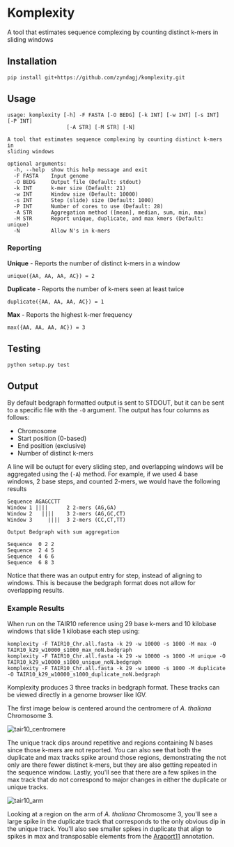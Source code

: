 # Komplexity

A tool that estimates sequence complexing by counting distinct k-mers in sliding windows

## Installation

```
pip install git+https://github.com/zyndagj/komplexity.git
```

## Usage

```
usage: komplexity [-h] -F FASTA [-O BEDG] [-k INT] [-w INT] [-s INT] [-P INT]
                   [-A STR] [-M STR] [-N]

A tool that estimates sequence complexing by counting distinct k-mers in
sliding windows

optional arguments:
  -h, --help  show this help message and exit
  -F FASTA    Input genome
  -O BEDG     Output file (Default: stdout)
  -k INT      k-mer size (Default: 21)
  -w INT      Window size (Default: 10000)
  -s INT      Step (slide) size (Default: 1000)
  -P INT      Number of cores to use (Default: 28)
  -A STR      Aggregation method ([mean], median, sum, min, max)
  -M STR      Report unique, duplicate, and max kmers (Default: unique)
  -N          Allow N's in k-mers
```

### Reporting

**Unique** - Reports the number of distinct k-mers in a window

```
unique({AA, AA, AA, AC}) = 2
```

**Duplicate** - Reports the number of k-mers seen at least twice

```
duplicate({AA, AA, AA, AC}) = 1
```

**Max** - Reports the highest k-mer frequency

```
max({AA, AA, AA, AC}) = 3
```

## Testing

```
python setup.py test
```

## Output

By default bedgraph formatted output is sent to STDOUT, but it can be sent to a specific file with the `-O` argument. The output has four columns as follows:

- Chromosome
- Start position (0-based)
- End position (exclusive)
- Number of distinct k-mers

A line will be outupt for every sliding step, and overlapping windows will be aggregated using the (`-A`) method. For example, if we used 4 base windows, 2 base steps, and counted 2-mers, we would have the following results

```
Sequence AGAGCCTT
Window 1 ||||      2 2-mers (AG,GA)
Window 2   ||||    3 2-mers (AG,GC,CT)
Window 3     ||||  3 2-mers (CC,CT,TT)

Output Bedgraph with sum aggregation

Sequence  0 2 2
Sequence  2 4 5
Sequence  4 6 6
Sequence  6 8 3
```

Notice that there was an output entry for step, instead of aligning to windows. This is because the bedgraph format does not allow for overlapping results.

### Example Results

When run on the TAIR10 reference using 29 base k-mers and 10 kilobase windows that slide 1 kilobase each step using:

```
komplexity -F TAIR10_Chr.all.fasta -k 29 -w 10000 -s 1000 -M max -O TAIR10_k29_w10000_s1000_max_noN.bedgraph
komplexity -F TAIR10_Chr.all.fasta -k 29 -w 10000 -s 1000 -M unique -O TAIR10_k29_w10000_s1000_unique_noN.bedgraph
komplexity -F TAIR10_Chr.all.fasta -k 29 -w 10000 -s 1000 -M duplicate -O TAIR10_k29_w10000_s1000_duplicate_noN.bedgraph
```

Komplexity produces 3 three tracks in bedgraph format. These tracks can be viewed directly in a genome browser like IGV.

The first image below is centered around the centromere of *A. thaliana* Chromosome 3.

![tair10_centromere](https://user-images.githubusercontent.com/6790115/38102090-d7e55510-3347-11e8-90cf-946e7f06ca80.png)

The unique track dips around repetitive and regions containing N bases since those k-mers are not reported. You can also see that both the duplicate and max tracks spike around those regions, demonstrating the not only are there fewer distinct k-mers, but they are also getting repeated in the sequence window. Lastly, you'll see that there are a few spikes in the max track that do not correspond to major changes in either the duplicate or unique tracks.

![tair10_arm](https://user-images.githubusercontent.com/6790115/38102322-7f1289fc-3348-11e8-8a13-d3413ba6c3f8.png)

Looking at a region on the arm of *A. thaliana* Chromosome 3, you'll see a large spike in the duplicate track that corresponds to the only obvious dip in the unique track. You'll also see smaller spikes in duplicate that align to spikes in max and transposable elements from the [Araport11](https://www.araport.org/) annotation.
